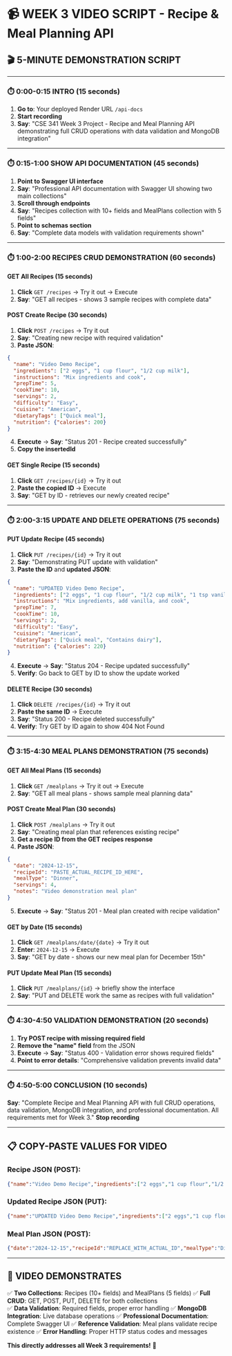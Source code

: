 # 📹 WEEK 3 VIDEO SCRIPT - Recipe & Meal Planning API

## 🎬 **5-MINUTE DEMONSTRATION SCRIPT**

---

### **⏱️ 0:00-0:15 INTRO (15 seconds)**

1. **Go to**: Your deployed Render URL `/api-docs`
2. **Start recording**
3. **Say**: "CSE 341 Week 3 Project - Recipe and Meal Planning API demonstrating full CRUD operations with data validation and MongoDB integration"

---

### **⏱️ 0:15-1:00 SHOW API DOCUMENTATION (45 seconds)**

1. **Point to Swagger UI interface**
2. **Say**: "Professional API documentation with Swagger UI showing two main collections"
3. **Scroll through endpoints**
4. **Say**: "Recipes collection with 10+ fields and MealPlans collection with 5 fields"
5. **Point to schemas section**
6. **Say**: "Complete data models with validation requirements shown"

---

### **⏱️ 1:00-2:00 RECIPES CRUD DEMONSTRATION (60 seconds)**

#### **GET All Recipes (15 seconds)**
1. **Click** `GET /recipes` → Try it out → Execute
2. **Say**: "GET all recipes - shows 3 sample recipes with complete data"

#### **POST Create Recipe (30 seconds)**
1. **Click** `POST /recipes` → Try it out
2. **Say**: "Creating new recipe with required validation"
3. **Paste JSON**:
```json
{
  "name": "Video Demo Recipe",
  "ingredients": ["2 eggs", "1 cup flour", "1/2 cup milk"],
  "instructions": "Mix ingredients and cook",
  "prepTime": 5,
  "cookTime": 10,
  "servings": 2,
  "difficulty": "Easy",
  "cuisine": "American",
  "dietaryTags": ["Quick meal"],
  "nutrition": {"calories": 200}
}
```
4. **Execute** → **Say**: "Status 201 - Recipe created successfully"
5. **Copy the insertedId**

#### **GET Single Recipe (15 seconds)**
1. **Click** `GET /recipes/{id}` → Try it out
2. **Paste the copied ID** → Execute
3. **Say**: "GET by ID - retrieves our newly created recipe"

---

### **⏱️ 2:00-3:15 UPDATE AND DELETE OPERATIONS (75 seconds)**

#### **PUT Update Recipe (45 seconds)**
1. **Click** `PUT /recipes/{id}` → Try it out
2. **Say**: "Demonstrating PUT update with validation"
3. **Paste the ID** and **updated JSON**:
```json
{
  "name": "UPDATED Video Demo Recipe",
  "ingredients": ["2 eggs", "1 cup flour", "1/2 cup milk", "1 tsp vanilla"],
  "instructions": "Mix ingredients, add vanilla, and cook",
  "prepTime": 7,
  "cookTime": 10,
  "servings": 2,
  "difficulty": "Easy",
  "cuisine": "American",
  "dietaryTags": ["Quick meal", "Contains dairy"],
  "nutrition": {"calories": 220}
}
```
4. **Execute** → **Say**: "Status 204 - Recipe updated successfully"
5. **Verify**: Go back to GET by ID to show the update worked

#### **DELETE Recipe (30 seconds)**
1. **Click** `DELETE /recipes/{id}` → Try it out
2. **Paste the same ID** → Execute
3. **Say**: "Status 200 - Recipe deleted successfully"
4. **Verify**: Try GET by ID again to show 404 Not Found

---

### **⏱️ 3:15-4:30 MEAL PLANS DEMONSTRATION (75 seconds)**

#### **GET All Meal Plans (15 seconds)**
1. **Click** `GET /mealplans` → Try it out → Execute
2. **Say**: "GET all meal plans - shows sample meal planning data"

#### **POST Create Meal Plan (30 seconds)**
1. **Click** `POST /mealplans` → Try it out
2. **Say**: "Creating meal plan that references existing recipe"
3. **Get a recipe ID from the GET recipes response**
4. **Paste JSON**:
```json
{
  "date": "2024-12-15",
  "recipeId": "PASTE_ACTUAL_RECIPE_ID_HERE",
  "mealType": "Dinner",
  "servings": 4,
  "notes": "Video demonstration meal plan"
}
```
5. **Execute** → **Say**: "Status 201 - Meal plan created with recipe validation"

#### **GET by Date (15 seconds)**
1. **Click** `GET /mealplans/date/{date}` → Try it out
2. **Enter**: `2024-12-15` → Execute
3. **Say**: "GET by date - shows our new meal plan for December 15th"

#### **PUT Update Meal Plan (15 seconds)**
1. **Click** `PUT /mealplans/{id}` → briefly show the interface
2. **Say**: "PUT and DELETE work the same as recipes with full validation"

---

### **⏱️ 4:30-4:50 VALIDATION DEMONSTRATION (20 seconds)**

1. **Try POST recipe with missing required field**
2. **Remove the "name" field** from the JSON
3. **Execute** → **Say**: "Status 400 - Validation error shows required fields"
4. **Point to error details**: "Comprehensive validation prevents invalid data"

---

### **⏱️ 4:50-5:00 CONCLUSION (10 seconds)**

**Say**: "Complete Recipe and Meal Planning API with full CRUD operations, data validation, MongoDB integration, and professional documentation. All requirements met for Week 3."
**Stop recording**

---

## 📋 **COPY-PASTE VALUES FOR VIDEO**

### **Recipe JSON (POST)**:
```json
{"name":"Video Demo Recipe","ingredients":["2 eggs","1 cup flour","1/2 cup milk"],"instructions":"Mix ingredients and cook","prepTime":5,"cookTime":10,"servings":2,"difficulty":"Easy","cuisine":"American","dietaryTags":["Quick meal"],"nutrition":{"calories":200}}
```

### **Updated Recipe JSON (PUT)**:
```json
{"name":"UPDATED Video Demo Recipe","ingredients":["2 eggs","1 cup flour","1/2 cup milk","1 tsp vanilla"],"instructions":"Mix ingredients, add vanilla, and cook","prepTime":7,"cookTime":10,"servings":2,"difficulty":"Easy","cuisine":"American","dietaryTags":["Quick meal","Contains dairy"],"nutrition":{"calories":220}}
```

### **Meal Plan JSON (POST)**:
```json
{"date":"2024-12-15","recipeId":"REPLACE_WITH_ACTUAL_ID","mealType":"Dinner","servings":4,"notes":"Video demonstration meal plan"}
```

---

## 🎯 **VIDEO DEMONSTRATES**

✅ **Two Collections**: Recipes (10+ fields) and MealPlans (5 fields)
✅ **Full CRUD**: GET, POST, PUT, DELETE for both collections  
✅ **Data Validation**: Required fields, proper error handling
✅ **MongoDB Integration**: Live database operations
✅ **Professional Documentation**: Complete Swagger UI
✅ **Reference Validation**: Meal plans validate recipe existence
✅ **Error Handling**: Proper HTTP status codes and messages

**This directly addresses all Week 3 requirements!** 🚀
